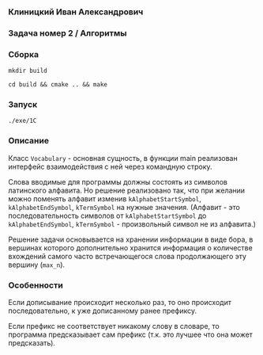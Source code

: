 ### Клиницкий Иван Александрович
### Задача номер 2 / Алгоритмы
### Сборка
`mkdir build`

`cd build && cmake .. && make`
### Запуск
`./exe/1C`
### Описание
Класс `Vocabulary` - основная сущность, в функции main реализован интерфейс взаимодействия с ней через командную строку.

Слова вводимые для программы должны состоять из символов латинского алфавита. Но решение реализовано так, что при желании можно поменять алфавит изменив `kAlphabetStartSymbol`, `kAlphabetEndSymbol`, `kTermSymbol` на нужные значения. (Алфавит - это последовательность символов от `kAlphabetStartSymbol` до `kAlphabetEndSymbol`, `kTermSymbol` - произвольный символ не из алфавита.)

Решение задачи основывается на хранении информации в виде бора, в вершинах которого дополнительно хранится информация о количестве вхождений самого часто встречающегося слова продолжающего эту вершину (`max_n`).

### Особенности

Если дописывание происходит несколько раз, то оно происходит последовательно, к уже дописанному ранее префиксу.

Если префикс не соответствует никакому слову в словаре, то программа предсказывает сам префикс (т.к. это лучшее что она может предсказать).